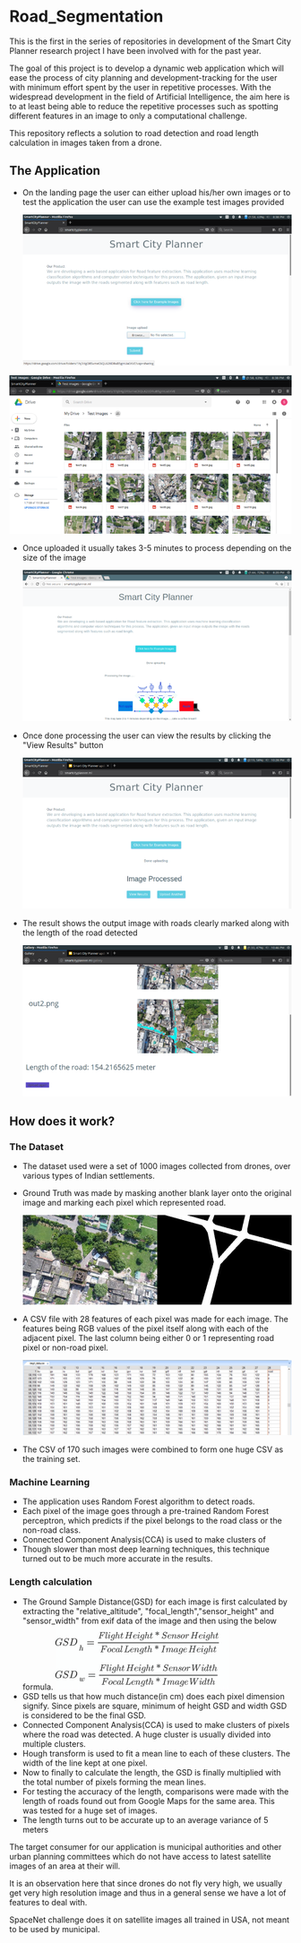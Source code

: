 # Road_Segmentation
This is the first in the series of repositories in development of the Smart City Planner research project I have been involved with for the past year.

The goal of this project is to develop a dynamic web application which will ease the process of city planning and development-tracking for the user with minimum effort spent by the user in repetitive processes. With the widespread development in the field of Artificial Intelligence, the aim here is to at least being able to reduce the repetitive processes such as spotting different features in an image to only a computational challenge.

This repository reflects a solution to road detection and road length calculation in images taken from a drone.

## The Application
* On the landing page the user can either upload his/her own images or to test the application the user can use the example test images provided

  ![](images/Picture1.png)

![](images/Picture2.png)
* Once uploaded it usually takes 3-5 minutes to process depending on the size of the image

  ![](images/Picture4.png)
* Once done processing the user can view the results by clicking the "View Results" button

  ![](images/Picture5.png)
* The result shows the output image with roads clearly marked along with the length of the road detected

  ![](images/Picture6.png)

## How does it work?
### The Dataset
* The dataset used were a set of 1000 images collected from drones, over various types of Indian settlements.
* Ground Truth was made by masking another blank layer onto the original image and marking each pixel which represented road.

  ![](images/dataset1.jpg)
* A CSV file with 28 features of each pixel was made for each image. The features being RGB values of the pixel itself along with each of the adjacent pixel. The last column being either 0 or 1 representing road pixel or non-road pixel.

  ![](images/dataset2.png)
* The CSV of 170 such images were combined to form one huge CSV as the training set.

### Machine Learning
* The application uses Random Forest algorithm to detect roads.
* Each pixel of the image goes through a pre-trained Random Forest perceptron, which predicts if the pixel belongs to the road class or the non-road class.
* Connected Component Analysis(CCA) is used to make clusters of
* Though slower than most deep learning techniques, this technique turned out to be much more accurate in the results.

### Length calculation
* The Ground Sample Distance(GSD) for each image is first calculated by extracting the "relative_altitude", "focal_length","sensor_height" and "sensor_width" from exif data of the image and then using the below formula.
![](images/gsd2.PNG)
* GSD tells us that how much distance(in cm) does each pixel dimension signify. Since pixels are square, minimum of height GSD and width GSD is considered to be the final GSD.
* Connected Component Analysis(CCA) is used to make clusters of pixels where the road was detected. A huge cluster is usually divided into multiple clusters.
* Hough transform is used to fit a mean line to each of these clusters. The width of the line kept at one pixel.
* Now to finally to calculate the length, the GSD is finally multiplied with the total number of pixels forming the mean lines.
* For testing the accuracy of the length, comparisons were made with the length of roads found out from Google Maps for the same area. This was tested for a huge set of images.
* The length turns out to be accurate up to an average variance of 5 meters


The target consumer for our application is municipal authorities and other urban planning committees which do not have access to latest satellite images of an area at their will.

It is an observation here that since drones do not fly very high, we usually get very high resolution image and thus in a general sense we have a lot of features to deal with.

SpaceNet challenge does it on satellite images all trained in USA, not meant to be used by municipal.
